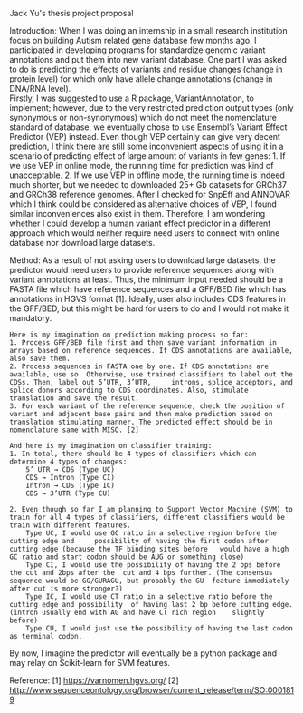Jack Yu's thesis project proposal



Introduction:
 	When I was doing an internship in a small research institution focus on building Autism related gene database few months ago, I participated in developing programs for standardize genomic variant annotations and put them into new variant database. One part I was asked to do is predicting the effects of variants and residue changes (change in protein level) for which only have allele change annotations (change in DNA/RNA level).  
	Firstly, I was suggested to use a R package, VariantAnnotation, to implement; however, due to the very restricted prediction output types (only synonymous or non-synonymous) which do not meet the nomenclature standard of database, we eventually chose to use Ensembl’s Variant Effect Predictor (VEP) instead. Even though VEP certainly can give very decent prediction, I think there are still some inconvenient aspects of using it in a scenario of predicting effect of large amount of variants in few genes:
	1. If we use VEP in online mode, the running time for prediction was kind of unacceptable.
	2. If we use VEP in offline mode, the running time is indeed much shorter, but we needed to downloaded 25+ Gb datasets for GRCh37 and GRCh38 reference genomes.
	After I checked for SnpEff and ANNOVAR which I think could be considered as alternative choices of VEP, I found similar inconveniences also exist in them. Therefore, I am wondering whether I could develop a human variant effect predictor in a different approach which would neither require need users to connect with online database nor download large datasets.



Method:
	As a result of not asking users to download large datasets, the predictor would need users to provide reference sequences along with variant annotations at least. Thus, the minimum input needed should be a FASTA file which have reference sequences and a GFF/BED file which has annotations in HGVS format [1]. Ideally, user also includes CDS features in the GFF/BED, but this might be hard for users to do and I would not make it mandatory.

	Here is my imagination on prediction making process so far:
	1. Process GFF/BED file first and then save variant information in arrays based on reference sequences. If CDS annotations are available, also save them.
	2. Process sequences in FASTA one by one. If CDS annotations are available, use so. Otherwise, use trained classifiers to label out the CDSs. Then, label out 5’UTR, 3’UTR, 	introns, splice acceptors, and splice donors according to CDS coordinates. Also, stimulate translation and save the result.
	3. For each variant of the reference sequence, check the position of variant and adjacent base pairs and then make prediction based on translation stimulating manner. The predicted effect should be in nomenclature same with MISO. [2]

	And here is my imagination on classifier training:
	1. In total, there should be 4 types of classifiers which can determine 4 types of changes:
		5’ UTR → CDS (Type UC)
		CDS → Intron (Type CI)
		Intron → CDS (Type IC)
		CDS → 3’UTR (Type CU)

	2. Even though so far I am planning to Support Vector Machine (SVM) to train for all 4 types of classifiers, different classifiers would be train with different features.
		Type UC, I would use GC ratio in a selective region before the cutting edge and 	possibility of having the first codon after cutting edge (because the TF binding sites before 	would have a high GC ratio and start codon should be AUG or something close)
		Type CI, I would use the possibility of having the 2 bps before the cut and 2bps after the 	cut and 4 bps further. (The consensus sequence would be GG/GURAGU, but probably the GU 	feature immediately after cut is more stronger?)
		Type IC, I would use CT ratio in a selective ratio before the cutting edge and possibility 	of having last 2 bp before cutting edge. (intron usually end with AG and have CT rich region 	slightly before)
		Type CU, I would just use the possibility of having the last codon as terminal codon.

By now, I imagine the predictor will eventually be a python package and may relay on Scikit-learn for SVM features.


Reference:
[1] https://varnomen.hgvs.org/
[2] http://www.sequenceontology.org/browser/current_release/term/SO:0001819
